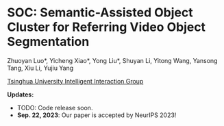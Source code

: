 # SOC: Semantic-Assisted Object Cluster for Referring Video Object Segmentation

Zhuoyan Luo*, Yicheng Xiao*, Yong Liu*, Shuyan Li, Yitong Wang, Yansong Tang, Xiu Li, Yujiu Yang

[Tsinghua University Intelligent Interaction Group](https://sites.google.com/view/iigroup-thu/home)

**Updates:**
- TODO: Code release soon.
- **Sep. 22, 2023**: Our paper is accepted by NeurIPS 2023!
